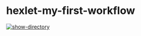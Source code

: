 # hexlet-my-first-workflow

[![show-directory](https://github.com/Viktoria707/hexlet-my-first-workflow/actions/workflows/show-directory.yml/badge.svg)](https://github.com/Viktoria707/hexlet-my-first-workflow/actions/workflows/show-directory.yml)